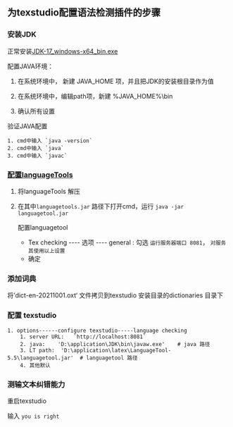 ## 为texstudio配置语法检测插件的步骤

### 安装JDK

正常安装[JDK-17_windows-x64_bin.exe](https://www.oracle.com/java/technologies/downloads/#jdk18-windows)

配置JAVA环境：

 1. 在系统环境中， 新建 JAVA_HOME 项，并且把JDK的安装根目录作为值

 2. 在系统环境中，编辑path项，新建 %JAVA_HOME%\bin

 3. 确认所有设置

验证JAVA配置

 	1. cmd中输入 `java -version`
 	2. cmd中输入 `java`
 	3. cmd中输入 `javac`



### [配置languageTools](https://languagetool.org/windows)

1. 将languageTools 解压

2. 在其中`languagetools.jar` 路径下打开cmd，运行 `java -jar languagetool.jar`

   配置languagetool

    - Tex checking ---- 选项 ---- general : 勾选 `运行服务器端口 8081`， `对服务其使用以上设置`
    - 确定

### 添加词典

将’dict-en-20211001.oxt‘ 文件拷贝到texstudio 安装目录的dictionaries 目录下



### 配置 texstudio

 	1. options------configure texstudio-----language checking
      	1. server URL:   `http://localhost:8081`
      	2. java:    'D:\application\JDK\bin\javaw.exe'    # java 路径
      	3. LT path:  'D:\application\latex\LanguageTool-5.5\languagetool.jar'  # languagetool 路径
      	4. 其他默认

### 测输文本纠错能力

重启texstudio

输入 `you is right`

